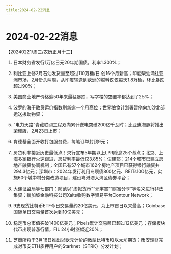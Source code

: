 ```yaml
---
title:2024-02-22消息
---
```

# 2024-02-22消息
【20240221/周三/农历正月十二】

1. 日本财务省发行1万亿日元20年期国债，利率1.300%；

2. 利比亚上修2月石油发货量至超过110万桶/日 创16个月新高；印度柴油涌往亚洲市场，2月份头两周，从印度输送到欧洲的燃料仅仅每天1.8万桶，环比暴跌超过90%；

3. 美国商业地产价格迎50年来最猛暴跌，写字楼的空置率都达到了25%；

4. 波罗的海干散货运价指数刷新逾一个月高位；世界粮食计划署暂停向加沙北部运送援助物资；

5. “电力天路”青藏联网工程双向累计送电突破200亿千瓦时；比亚迪海豚将推出荣耀版，2月23日上市；

6. 肯德基全面开收打包服务费，每笔订单封顶9元；

7. 房贷利率接近历史最低点！央行宣布5年期以上LPR降息25个基点；北京、上海多家银行火速跟进，房贷利率最低仅3.85%；住建部：214个城市已建立房地产融资协调机制；全国已有57个城市162个房地产项目已获得银行融资共294.3亿元；深圳市：2024年发行利用专项债800亿元、REITs100亿元，实施60个城中村分类改造项目，建设粤港澳大湾区债券平台；

8. 大连证监局等七部门：防范以“虚拟货币”“元宇宙”“财富分享”等名义进行非法集资；新加坡金融科技公司Xalts收购数字贸易平台Contour Network；

9. 9支现货比特币ETF今日交易量约20亿美元，为上市首日以来最高；Coinbase国际单日交易量首次达到10亿美元；

10. 稳定币总市值突破1400亿美元；Pixels累计交易额已超过12亿美元；存储板块代币出现普涨行情，FIL 24小时涨幅近20%；

11. 芝商所将于3月18日推出以欧元计价的微型比特币和以太坊期货；币安理财完成对币安ETH质押用户的Starknet（STRK）分发计划；